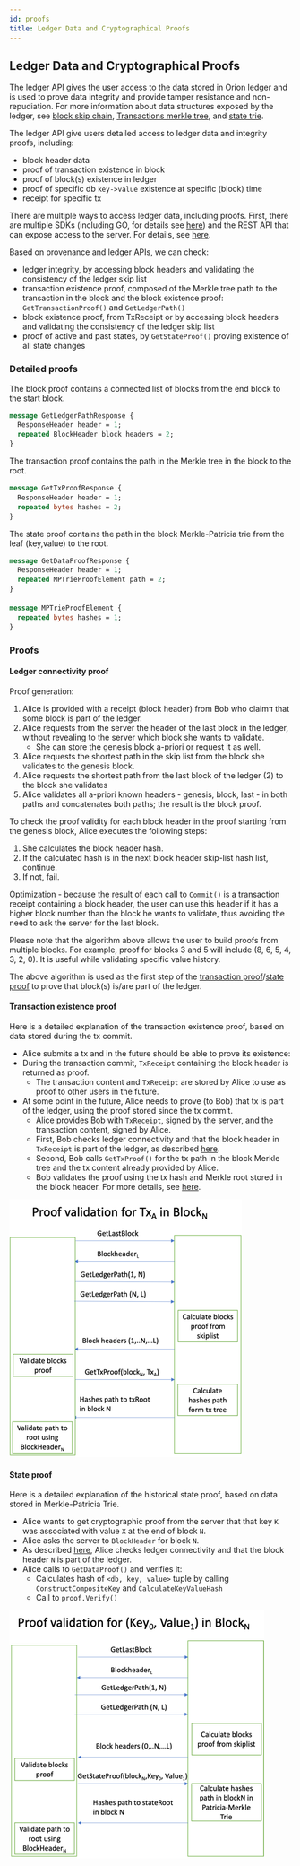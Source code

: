 ```yaml
---
id: proofs
title: Ledger Data and Cryptographical Proofs
---
```

## Ledger Data and Cryptographical Proofs
The ledger API gives the user access to the data stored in Orion ledger and is used to prove data integrity and provide tamper resistance and non-repudiation.
For more information about data structures exposed by the ledger, see [block skip chain](../../architecture-and-design/block-skip-chain), [Transactions merkle tree](../../architecture-and-design/tx-merkle-tree), and [state trie](../../architecture-and-design/state-merkle-patricia-tree).

The ledger API give users detailed access to ledger data and integrity proofs, including:

- block header data
- proof of transaction existence in block 
- proof of block(s) existence in ledger 
- proof of specific db `key->value` existence at specific (block) time 
- receipt for specific tx

There are multiple ways to access ledger data, including proofs. First, there are multiple SDKs (including GO, for details see [here](gosdk/ledger))
and the REST API that can expose access to the server. For details, see [here](curl/ledger).

Based on provenance and ledger APIs, we can check:

- ledger integrity, by accessing block headers and validating the consistency of the ledger skip list
- transaction existence proof, composed of the Merkle tree path to the transaction in the block and the block existence proof: `GetTransactionProof()` and `GetLedgerPath()`
- block existence proof, from TxReceipt or by accessing block headers and validating the consistency of the ledger skip list
- proof of active and past states, by `GetStateProof()` proving existence of all state changes

### Detailed proofs
The block proof contains a connected list of blocks from the end block to the start block.
```protobuf
message GetLedgerPathResponse {
  ResponseHeader header = 1;
  repeated BlockHeader block_headers = 2;
}
```
The transaction proof contains the path in the Merkle tree in the block to the root.
```protobuf
message GetTxProofResponse {
  ResponseHeader header = 1;
  repeated bytes hashes = 2;
}
```
The state proof contains the path in the block Merkle-Patricia trie from the leaf (key,value) to the root.
```protobuf
message GetDataProofResponse {
  ResponseHeader header = 1;
  repeated MPTrieProofElement path = 2;
}

message MPTrieProofElement {
  repeated bytes hashes = 1;
}
```

### Proofs

#### Ledger connectivity proof
Proof generation:

1. Alice is provided with a receipt (block header) from Bob who claimד that some block is part of the ledger.
2. Alice requests from the server the header of the last block in the ledger, without revealing to the server which block she wants to validate. 
   - She can store the genesis block a-priori or request it as well.
3. Alice requests the shortest path in the skip list from the block she validates to the genesis block.
4. Alice requests the shortest path from the last block of the ledger (2) to the block she validates
5. Alice validates all a-priori known headers - genesis, block, last - in both paths and concatenates both paths; the result is the block proof.

To check the proof validity for each block header in the proof starting from the genesis block, Alice executes the following steps:
 
1. She calculates the block header hash.
2. If the calculated hash is in the next block header skip-list hash list, continue.
3. If not, fail.

Optimization - because the result of each call to `Commit()` is a transaction receipt containing a block header, the user can use this header if it has a higher block number than the block he wants to validate, thus avoiding the need to ask the server for the last block.

Please note that the algorithm above allows the user to build proofs from multiple blocks.
For example, proof for blocks 3 and 5 will include (8, 6, 5, 4, 3, 2, 0). It is useful while validating specific value history.

The above algorithm is used as the first step of the [transaction proof](#transaction-existence-proof)/[state proof](#state-proof) to prove that block(s) is/are part of the ledger.


#### Transaction existence proof
Here is a detailed explanation of the transaction existence proof, based on data stored during the tx commit.

- Alice submits a tx and in the future should be able to prove its existence:
- During the transaction commit, `TxReceipt` containing the block header is returned as proof.
    - The transaction content and `TxReceipt` are stored by Alice to use as proof to other users in the future.
- At some point in the future, Alice needs to prove (to Bob) that tx is part of the ledger, using the proof stored since the tx commit.
    - Alice provides Bob with `TxReceipt`, signed by the server, and the transaction content, signed by Alice.
    - First, Bob checks ledger connectivity and that the block header in `TxReceipt` is part of the ledger, as described [here](#ledger-connectivity-proof).
    - Second, Bob calls `GetTxProof()` for the tx path in the block Merkle tree and the tx content already provided by Alice.
    - Bob validates the proof using the tx hash and Merkle root stored in the block header. For more details, see [here](../../architecture-and-design/tx-merkle-tree#merkle-tree-proof-example). 

![tx_proof](TxProof.png)

#### State proof
Here is a detailed explanation of the historical state proof, based on data stored in Merkle-Patricia Trie.

- Alice wants to get cryptographic proof from the server that that key `K` was associated with value `X` at the end of block `N`.
- Alice asks the server to `BlockHeader` for block `N`.
- As described [here](#ledger-connectivity-proof), Alice checks ledger connectivity and that the block header `N` is part of the ledger.
- Alice calls to `GetDataProof()` and verifies it:
  - Calculates hash of `<db, key, value>` tuple by calling `ConstructCompositeKey` and `CalculateKeyValueHash`
  - Call to `proof.Verify()`

![state_proof](StateProof.png)